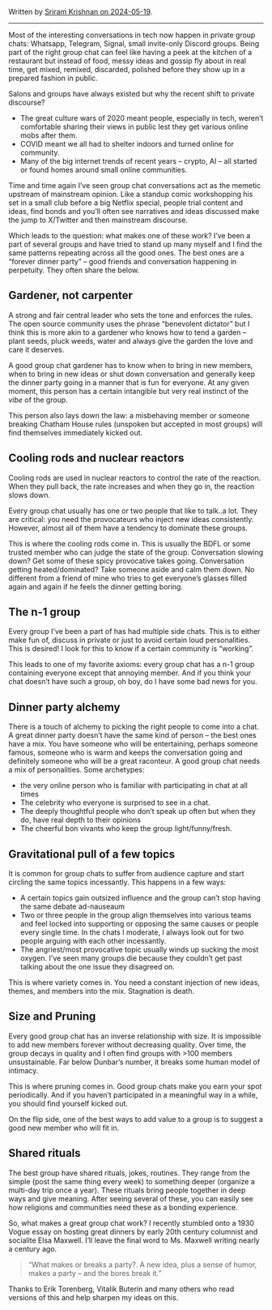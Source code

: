 Written by [Sriram Krishnan on 2024-05-19](https://sriramk.com/group-chats-rule-the-world).

---

Most of the interesting conversations in tech now happen in private group chats: Whatsapp, Telegram, Signal, small invite-only Discord groups. Being part of the right group chat can feel like having a peek at the kitchen of a restaurant but instead of food, messy ideas and gossip fly about in real time, get mixed, remixed, discarded, polished before they show up in a prepared fashion in public.

Salons and groups have always existed but why the recent shift to private discourse?

- The great culture wars of 2020 meant people, especially in tech, weren’t comfortable sharing their views in public lest they get various online mobs after them.
- COVID meant we all had to shelter indoors and turned online for community.
- Many of the big internet trends of recent years – crypto, AI – all started or found homes around small online communities.

Time and time again I’ve seen group chat conversations act as the memetic upstream of mainstream opinion. Like a standup comic workshopping his set in a small club before a big Netflix special, people trial content and ideas, find bonds and you’ll often see narratives and ideas discussed make the jump to X/Twitter and then mainstream discourse.

Which leads to the question: what makes one of these work? I’ve been a part of several groups and have tried to stand up many myself and I find the same patterns repeating across all the good ones. The best ones are a “forever dinner party” – good friends and conversation happening in perpetuity. They often share the below.

## Gardener, not carpenter

A strong and fair central leader who sets the tone and enforces the rules. The open source community uses the phrase “benevolent dictator” but I think this is more akin to a gardener who knows how to tend a garden – plant seeds, pluck weeds, water and always give the garden the love and care it deserves.

A good group chat gardener has to know when to bring in new members, when to bring in new ideas or shut down conversation and generally keep the dinner party going in a manner that is fun for everyone. At any given moment, this person has a certain intangible but very real instinct of the _vibe_ of the group.

This person also lays down the law: a misbehaving member or someone breaking Chatham House rules (unspoken but accepted in most groups) will find themselves immediately kicked out.

## Cooling rods and nuclear reactors

Cooling rods are used in nuclear reactors to control the rate of the reaction. When they pull back, the rate increases and when they go in, the reaction slows down.

Every group chat usually has one or two people that like to talk..a lot. They are critical: you need the provocateurs who inject new ideas consistently. However, almost all of them have a tendency to dominate these groups.

This is where the cooling rods come in. This is usually the BDFL or some trusted member who can judge the state of the group. Conversation slowing down? Get some of these spicy provocative takes going. Conversation getting heated/dominated? Take someone aside and calm them down. No different from a friend of mine who tries to get everyone’s glasses filled again and again if he feels the dinner getting boring.

## The n-1 group

Every group I’ve been a part of has had multiple side chats. This is to either make fun of, discuss in private or just to avoid certain loud personalities. This is desired! I look for this to know if a certain community is “working”.

This leads to one of my favorite axioms: every group chat has a n-1 group containing everyone except that annoying member. And if you think your chat doesn’t have such a group, oh boy, do I have some bad news for you.

## Dinner party alchemy

There is a touch of alchemy to picking the right people to come into a chat. A great dinner party doesn’t have the same kind of person – the best ones have a mix. You have someone who will be entertaining, perhaps someone famous, someone who is warm and keeps the conversation going and definitely someone who will be a great raconteur. A good group chat needs a mix of personalities. Some archetypes:

- the very online person who is familiar with participating in chat at all times
- The celebrity who everyone is surprised to see in a chat.
- The deeply thoughtful people who don’t speak up often but when they do, have real depth to their opinions
- The cheerful bon vivants who keep the group light/funny/fresh.

## Gravitational pull of a few topics

It is common for group chats to suffer from audience capture and start circling the same topics incessantly. This happens in a few ways:

- A certain topics gain outsized influence and the group can’t stop having the same debate ad-nauseaum
- Two or three people in the group align themselves into various teams and feel locked into supporting or opposing the same causes or people every single time. In the chats I moderate, I always look out for two people arguing with each other incessantly.
- The angriest/most provocative topic usually winds up sucking the most oxygen. I’ve seen many groups die because they couldn’t get past talking about the one issue they disagreed on.

This is where variety comes in. You need a constant injection of new ideas, themes, and members into the mix. Stagnation is death.

## Size and Pruning

Every good group chat has an inverse relationship with size. It is impossible to add new members forever without decreasing quality. Over time, the group decays in quality and I often find groups with >100 members unsustainable. Far below Dunbar’s number, it breaks some human model of intimacy.

This is where pruning comes in. Good group chats make you earn your spot periodically. And if you haven’t participated in a meaningful way in a while, you should find yourself kicked out.

On the flip side, one of the best ways to add value to a group is to suggest a good new member who will fit in.

## Shared rituals

The best group have shared rituals, jokes, routines. They range from the simple (post the same thing every week) to something deeper (organize a multi-day trip once a year). These rituals bring people together in deep ways and give meaning. After seeing several of these, you can easily see how religions and communities need these as a bonding experience.

So, what makes a great group chat work? I recently stumbled onto a 1930 Vogue essay on hosting great dinners by early 20th century columnist and socialite Elsa Maxwell. I’ll leave the final word to Ms. Maxwell writing nearly a century ago.

> “What makes or breaks a party?. A new idea, plus a sense of humor, makes a party – and the bores break it.”

Thanks to Erik Torenberg, Vitalik Buterin and many others who read versions of this and help sharpen my ideas on this.